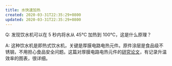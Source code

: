 ```yaml
---
title: 水快速加热
created: 2020-03-31T22:35:29+0800
updated: 2020-03-31T22:35:29+0800
---
```



Q: 发现饮水机可以在 5 秒内将水从 45℃ 加热到 100℃，这是什么原理？

A: 这种饮水机是即热式饮水机，关键是厚膜电路电热元件。原件涂层是食品级不锈钢，不用担心食品安全问题。这篇对厚膜电路电热元件的[研究论文](https://wenku.baidu.com/view/ab7642aad1f34693daef3e9c.html)，有记录升温效率的图表，很详细。
